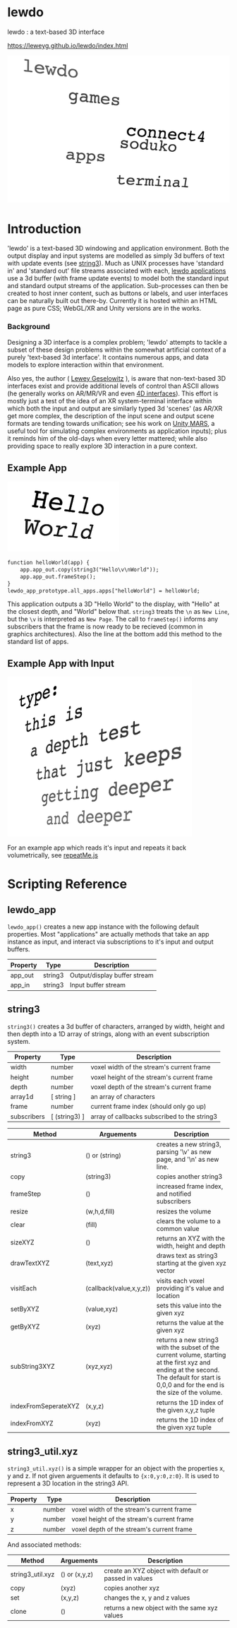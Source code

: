 # lewdo
lewdo : a text-based 3D interface

https://leweyg.github.io/lewdo/index.html

<a href="https://leweyg.github.io/lewdo/index.html">![lewdo](lewdo/lewdo.png)</a>

# Introduction
'lewdo' is a text-based 3D windowing and application environment. Both the output display and input systems are modelled as simply 3d buffers of text with update events (see [string3](#string3)). Much as UNIX processes have 'standard in' and 'standard out' file streams associated with each, [lewdo applications](#lewdo_app) use a 3d buffer (with frame update events) to model both the standard input and standard output streams of the application. Sub-processes can then be created to host inner content, such as buttons or labels, and user interfaces can be naturally built out there-by. Currently it is hosted within an HTML page as pure CSS; WebGL/XR and Unity versions are in the works.

### Background

Designing a 3D interface is a complex problem; 'lewdo' attempts to tackle a subset of these design problems within the somewhat artificial context of a purely 'text-based 3d interface'. It contains numerous apps, and data models to explore interaction within that environment.

Also yes, the author ( <a href="http://www.lewcid.com/lg/aboutme.html">Lewey Geselowitz</a> ), is aware that non-text-based 3D interfaces exist and provide additional levels of control than ASCII allows (he generally works on AR/MR/VR and even <a href="http://www.4dprocess.com/4d/index.html">4D interfaces</a>). This effort is mostly just a test of the idea of an XR system-terminal interface within which both the input and output are similarly typed 3d 'scenes' (as AR/XR get more complex, the description of the input scene and output scene formats are tending towards unification; see his work on <a href="https://unity.com/products/unity-mars">Unity MARS</a>, a useful tool for simulating complex environments as application inputs); plus it reminds him of the old-days when every letter mattered; while also providing space to really explore 3D interaction in a pure context.

## Example App

![Hello World App](lewdo/examples/lewdo_helloworld.png)

    function helloWorld(app) {
        app.app_out.copy(string3("Hello\v\nWorld"));
        app.app_out.frameStep();
    }
    lewdo_app_prototype.all_apps.apps["helloWorld"] = helloWorld;

This application outputs a 3D "Hello World" to the display, with "Hello" at the closest depth, and "World" below that. `string3` treats the `\n` as `New Line`, but the `\v` is interpreted as `New Page`. The call to `frameStep()` informs any subscribers that the frame is now ready to be recieved (common in graphics architectures). Also the line at the bottom add this method to the standard list of apps.

## Example App with Input

![Repeat Me App](lewdo/examples/lewdo_repeatMe.png)

For an example app which reads it's input and repeats it back volumetrically, see [repeatMe.js](lewdo/examples/repeatMe.js)

# Scripting Reference

## lewdo_app

`lewdo_app()` creates a new app instance with the following default properties. Most "applications" are actually methods that take an app instance as input, and interact via subscriptions to it's input and output buffers.

| Property | Type | Description |
| ----- | ----- | ------ |
| app_out | string3 | Output/display buffer stream |
| app_in | string3 | Input buffer stream |

## string3

`string3()` creates a 3d buffer of characters, arranged by width, height and then depth into a 1D array of strings, along with an event subscription system.

| Property | Type | Description |
| ----- | ----- | ------ |
| width | number | voxel width of the stream's current frame |
| height | number | voxel height of the stream's current frame |
| depth | number | voxel depth of the stream's current frame |
| array1d | [ string ] | an array of characters |
| frame | number | current frame index (should only go up) |
| subscribers | [ (string3) ] | array of callbacks subscribed to the string3 |

| Method | Arguements | Description |
| ----- | ----- | ------ |
| string3 | () or (string) | creates a new string3, parsing '\v' as new page, and '\n' as new line. |
| copy | (string3) | copies another string3 |
| frameStep | () | increased frame index, and notified subscribers |
| resize | (w,h,d,fill) | resizes the volume |
| clear | (fill) | clears the volume to a common value |
| sizeXYZ | () | returns an XYZ with the width, height and depth |
| drawTextXYZ | (text,xyz) | draws text as string3 starting at the given xyz vector |
| visitEach | (callback(value,x,y,z)) | visits each voxel providing it's value and location |
| setByXYZ | (value,xyz) | sets this value into the given xyz |
| getByXYZ | (xyz) | returns the value at the given xyz |
| subString3XYZ | (xyz,xyz) | returns a new string3 with the subset of the current volume, starting at the first xyz and ending at the second. The default for start is 0,0,0 and for the end is the size of the volume. |
| indexFromSeperateXYZ | (x,y,z) | returns the 1D index of the given x,y,z tuple |
| indexFromXYZ | (xyz) | returns the 1D index of the given xyz tuple |


## string3_util.xyz

`string3_util.xyz()` is a simple wrapper for an object with the properties x, y and z. If not given arguements it defaults to `{x:0,y:0,z:0}`. It is used to represent a 3D location in the string3 API.

| Property | Type | Description |
| ----- | ----- | ------ |
| x | number | voxel width of the stream's current frame |
| y | number | voxel height of the stream's current frame |
| z | number | voxel depth of the stream's current frame |

And associated methods:

| Method | Arguements | Description |
| ----- | ----- | ------ |
| string3_util.xyz | () or (x,y,z) | create an XYZ object with default or passed in values |
| copy | (xyz) | copies another xyz |
| set | (x,y,z) | changes the x, y and z values |
| clone | () | returns a new object with the same xyz values |
